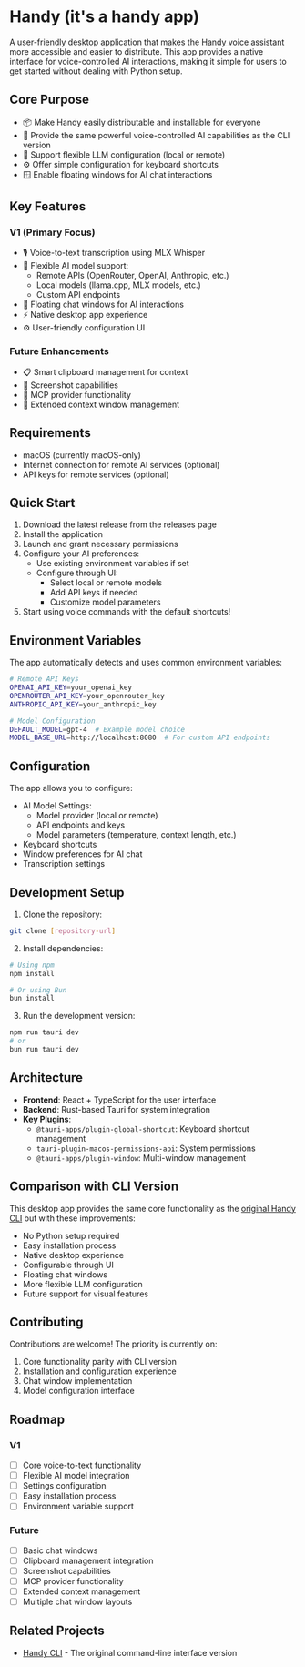 # Handy (it's a handy app)

A user-friendly desktop application that makes the [Handy voice assistant](https://github.com/cjpais/handy) more accessible and easier to distribute. This app provides a native interface for voice-controlled AI interactions, making it simple for users to get started without dealing with Python setup.

## Core Purpose

- 📦 Make Handy easily distributable and installable for everyone
- 🎯 Provide the same powerful voice-controlled AI capabilities as the CLI version
- 🧠 Support flexible LLM configuration (local or remote)
- ⚙️ Offer simple configuration for keyboard shortcuts
- 🪟 Enable floating windows for AI chat interactions

## Key Features

### V1 (Primary Focus)
- 🎙️ Voice-to-text transcription using MLX Whisper
- 🤖 Flexible AI model support:
  - Remote APIs (OpenRouter, OpenAI, Anthropic, etc.)
  - Local models (llama.cpp, MLX models, etc.)
  - Custom API endpoints
- 💬 Floating chat windows for AI interactions
- ⚡ Native desktop app experience
- ⚙️ User-friendly configuration UI

### Future Enhancements
- 📋 Smart clipboard management for context
- 📸 Screenshot capabilities
- 🔄 MCP provider functionality
- 📝 Extended context window management

## Requirements

- macOS (currently macOS-only)
- Internet connection for remote AI services (optional)
- API keys for remote services (optional)

## Quick Start

1. Download the latest release from the releases page
2. Install the application
3. Launch and grant necessary permissions
4. Configure your AI preferences:
   - Use existing environment variables if set
   - Configure through UI:
     - Select local or remote models
     - Add API keys if needed
     - Customize model parameters
5. Start using voice commands with the default shortcuts!

## Environment Variables

The app automatically detects and uses common environment variables:
```bash
# Remote API Keys
OPENAI_API_KEY=your_openai_key
OPENROUTER_API_KEY=your_openrouter_key
ANTHROPIC_API_KEY=your_anthropic_key

# Model Configuration
DEFAULT_MODEL=gpt-4  # Example model choice
MODEL_BASE_URL=http://localhost:8080  # For custom API endpoints
```

## Configuration

The app allows you to configure:
- AI Model Settings:
  - Model provider (local or remote)
  - API endpoints and keys
  - Model parameters (temperature, context length, etc.)
- Keyboard shortcuts
- Window preferences for AI chat
- Transcription settings

## Development Setup

1. Clone the repository:
```bash
git clone [repository-url]
```

2. Install dependencies:
```bash
# Using npm
npm install

# Or using Bun
bun install
```

3. Run the development version:
```bash
npm run tauri dev
# or
bun run tauri dev
```

## Architecture

- **Frontend**: React + TypeScript for the user interface
- **Backend**: Rust-based Tauri for system integration
- **Key Plugins**:
  - `@tauri-apps/plugin-global-shortcut`: Keyboard shortcut management
  - `tauri-plugin-macos-permissions-api`: System permissions
  - `@tauri-apps/plugin-window`: Multi-window management

## Comparison with CLI Version

This desktop app provides the same core functionality as the [original Handy CLI](https://github.com/cjpais/handy) but with these improvements:
- No Python setup required
- Easy installation process
- Native desktop experience
- Configurable through UI
- Floating chat windows
- More flexible LLM configuration
- Future support for visual features

## Contributing

Contributions are welcome! The priority is currently on:
1. Core functionality parity with CLI version
2. Installation and configuration experience
3. Chat window implementation
4. Model configuration interface

## Roadmap

### V1
- [ ] Core voice-to-text functionality
- [ ] Flexible AI model integration
- [ ] Settings configuration
- [ ] Easy installation process
- [ ] Environment variable support

### Future
- [ ] Basic chat windows
- [ ] Clipboard management integration
- [ ] Screenshot capabilities
- [ ] MCP provider functionality
- [ ] Extended context management
- [ ] Multiple chat window layouts

## Related Projects

- [Handy CLI](https://github.com/cjpais/handy) - The original command-line interface version
